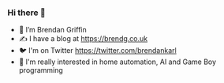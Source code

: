 ### Hi there 👋

- 🔭 I’m Brendan Griffin
- ✍️ I have a blog at https://brendg.co.uk
- 🐦 I'm on Twitter https://twitter.com/brendankarl
- 🤖 I'm really interested in home automation, AI and Game Boy programming
